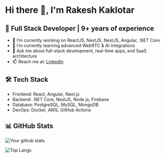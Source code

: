 # Hi there 👋, I'm Rakesh Kaklotar

## 🚀 Full Stack Developer | 9+ years of experience

- 🔭 I’m currently working on ReactJS, NextJS, NestJS, Angular, .NET Core
- 🌱 I’m currently learning advanced WebRTC & AI integrations
- 💬 Ask me about full-stack development, real-time apps, and SaaS architecture
- 📫 Reach me at: [LinkedIn](https://www.linkedin.com/in/rakesh-kaklotar/)

## 🛠 Tech Stack
- Frontend: React, Angular, Next.js
- Backend: .NET Core, NestJS, Node.js, Firebase
- Database: PostgreSQL, MySQL, MongoDB
- DevOps: Docker, AWS, GitHub Actions

## 📊 GitHub Stats

![Your github stats](https://github-readme-stats.vercel.app/api?username=Rakesh69&show_icons=true&theme=radical)

![Top Langs](https://github-readme-stats.vercel.app/api/top-langs/?username=Rakesh69&layout=compact&theme=radical)

